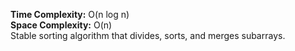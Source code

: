**Time Complexity:** O(n log n)  
**Space Complexity:** O(n)  
Stable sorting algorithm that divides, sorts, and merges subarrays.